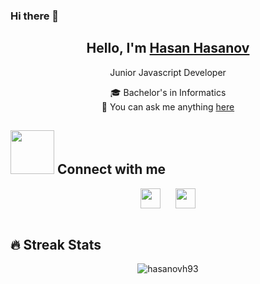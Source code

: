 ### Hi there 👋


<!--- Main title -->
<h2 align="center">
	Hello, I'm
	<b><a target="_blank" href="https://www.linkedin.com/in/hasanov93/">Hasan Hasanov</a></b>
</h2>


<!--- Description -->
<p align="center">Junior Javascript Developer</p>

<p align="center">
  🎓 Bachelor's in Informatics
  <br>
  💬 You can ask me anything <a href="https://github.com/hasanovh93/hasanovh93/issues" title="Issues">here</a>
</p>

<!--- Social Icons -->
<h2><img src='https://raw.githubusercontent.com/ShahriarShafin/ShahriarShafin/main/Assets/handshake.gif' width="70px"> Connect with me</h2>
<div align="center">
<a href = 'https://www.linkedin.com/in/hasanov93/'> <img width = '32px' align= 'center' src="https://raw.githubusercontent.com/rahulbanerjee26/githubAboutMeGenerator/main/icons/linked-in-alt.svg"/></a>&#8287;&#8287;&#8287;&#8287;&#8287;
<a href = 'mailto:hasanovh14@gmail.com'> <img width = '32px' align= 'center' src="https://cdn-icons-png.flaticon.com/512/9068/9068642.png"/></a> </div>
  

<br>


<!--- Github Stats -->
## 🔥 Streak Stats
<div align="center">
<img src="https://github-readme-streak-stats.herokuapp.com/?user=hasanovh93&theme=algolia" alt="hasanovh93" /></div>
	




  
  

